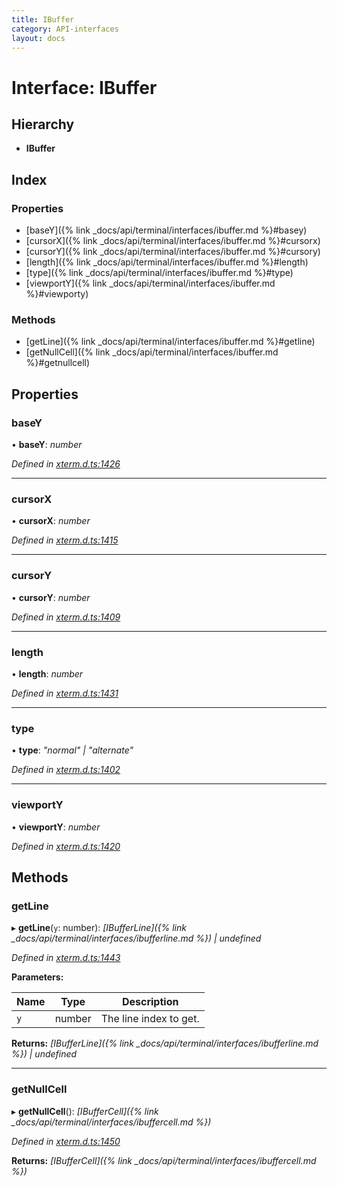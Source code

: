 ```yaml
---
title: IBuffer
category: API-interfaces
layout: docs
---
```



# Interface: IBuffer

## Hierarchy

* **IBuffer**

## Index

### Properties

* [baseY]({% link _docs/api/terminal/interfaces/ibuffer.md %}#basey)
* [cursorX]({% link _docs/api/terminal/interfaces/ibuffer.md %}#cursorx)
* [cursorY]({% link _docs/api/terminal/interfaces/ibuffer.md %}#cursory)
* [length]({% link _docs/api/terminal/interfaces/ibuffer.md %}#length)
* [type]({% link _docs/api/terminal/interfaces/ibuffer.md %}#type)
* [viewportY]({% link _docs/api/terminal/interfaces/ibuffer.md %}#viewporty)

### Methods

* [getLine]({% link _docs/api/terminal/interfaces/ibuffer.md %}#getline)
* [getNullCell]({% link _docs/api/terminal/interfaces/ibuffer.md %}#getnullcell)

## Properties

###  baseY

• **baseY**: *number*

*Defined in [xterm.d.ts:1426](https://github.com/xtermjs/xterm.js/blob/5.3.0/typings/xterm.d.ts#L1426)*

___

###  cursorX

• **cursorX**: *number*

*Defined in [xterm.d.ts:1415](https://github.com/xtermjs/xterm.js/blob/5.3.0/typings/xterm.d.ts#L1415)*

___

###  cursorY

• **cursorY**: *number*

*Defined in [xterm.d.ts:1409](https://github.com/xtermjs/xterm.js/blob/5.3.0/typings/xterm.d.ts#L1409)*

___

###  length

• **length**: *number*

*Defined in [xterm.d.ts:1431](https://github.com/xtermjs/xterm.js/blob/5.3.0/typings/xterm.d.ts#L1431)*

___

###  type

• **type**: *"normal" | "alternate"*

*Defined in [xterm.d.ts:1402](https://github.com/xtermjs/xterm.js/blob/5.3.0/typings/xterm.d.ts#L1402)*

___

###  viewportY

• **viewportY**: *number*

*Defined in [xterm.d.ts:1420](https://github.com/xtermjs/xterm.js/blob/5.3.0/typings/xterm.d.ts#L1420)*

## Methods

###  getLine

▸ **getLine**(`y`: number): *[IBufferLine]({% link _docs/api/terminal/interfaces/ibufferline.md %}) | undefined*

*Defined in [xterm.d.ts:1443](https://github.com/xtermjs/xterm.js/blob/5.3.0/typings/xterm.d.ts#L1443)*

**Parameters:**

Name | Type | Description |
------ | ------ | ------ |
`y` | number | The line index to get.  |

**Returns:** *[IBufferLine]({% link _docs/api/terminal/interfaces/ibufferline.md %}) | undefined*

___

###  getNullCell

▸ **getNullCell**(): *[IBufferCell]({% link _docs/api/terminal/interfaces/ibuffercell.md %})*

*Defined in [xterm.d.ts:1450](https://github.com/xtermjs/xterm.js/blob/5.3.0/typings/xterm.d.ts#L1450)*

**Returns:** *[IBufferCell]({% link _docs/api/terminal/interfaces/ibuffercell.md %})*
